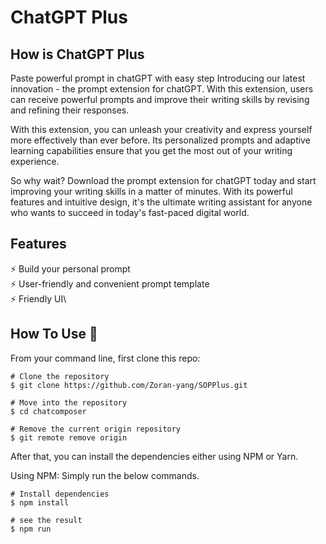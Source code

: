# ChatGPT Plus

## How is ChatGPT Plus

Paste powerful prompt in chatGPT with easy step
Introducing our latest innovation - the prompt extension for chatGPT. With this extension, users can receive powerful prompts and improve their writing skills by revising and refining their responses.

With this extension, you can unleash your creativity and express yourself more effectively than ever before. Its personalized prompts and adaptive learning capabilities ensure that you get the most out of your writing experience.

So why wait? Download the prompt extension for chatGPT today and start improving your writing skills in a matter of minutes. With its powerful features and intuitive design, it's the ultimate writing assistant for anyone who wants to succeed in today's fast-paced digital world.


## Features

⚡️ Build your personal prompt\
⚡️ User-friendly and convenient prompt template\
⚡️ Friendly UI\


## How To Use 🔧

From your command line, first clone this repo:

```
# Clone the repository
$ git clone https://github.com/Zoran-yang/SOPPlus.git

# Move into the repository
$ cd chatcomposer

# Remove the current origin repository
$ git remote remove origin
```

After that, you can install the dependencies either using NPM or Yarn.

Using NPM: Simply run the below commands.

```
# Install dependencies
$ npm install

# see the result
$ npm run 

```
